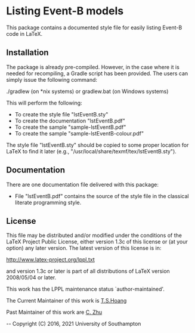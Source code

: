 Listing Event-B models
======================

This package contains a documented style file for easily listing
Event-B code in LaTeX.

Installation
------------

The package is already pre-compiled. However, in the case where it is
needed for recompiling, a Gradle script has been provided. The users can
simply issue the following command:

  ./gradlew (on *nix systems)
or
  gradlew.bat (on Windows systems)

This will perform the following:
- To create the style file "lstEventB.sty"
- To create the documentation "lstEventB.pdf"
- To create the sample "sample-lstEventB.pdf"
- To create the sample "sample-lstEventB-colour.pdf"

The style file "lstEventB.sty" should be copied to some proper location
for LaTeX to find it later (e.g.,
"/usr/local/share/texmf/tex/lstEventB.sty").

Documentation
-------------

There are one documentation file delivered with this package:

  - File "lstEventB.pdf" contains the source of the style file in the
    classical literate programming style.

License
-------

This file may be distributed and/or modified under the conditions of
the LaTeX Project Public License, either version 1.3c of this license
or (at your option) any later version.  The latest version of this
license is in:

   http://www.latex-project.org/lppl.txt

and version 1.3c or later is part of all distributions of LaTeX version
2008/05/04 or later.

This work has the LPPL maintenance status `author-maintained'.

The Current Maintainer of this work is
[T.S.Hoang](mailto:T.S.Hoang@ecs.soton.ac.uk "T dot S dot Hoang at ecs
dot soton dot ac dot uk")

Past Maintainer of this work are
[C. Zhu](mailto:C.Zhu@ecs.soton.ac.uk "C dot Zhu at ecs dot soton dot ac dot uk")

-- Copyright (C) 2016, 2021 University of Southampton
